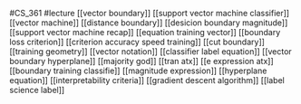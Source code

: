 #CS_361
#lecture
[[vector boundary]]
[[support vector machine classifier]]
[[vector machine]]
[[distance boundary]]
[[desicion boundary magnitude]]
[[support vector machine recap]]
[[equation training vector]]
[[boundary loss criterion]]
[[criterion accuracy speed training]]
[[cut boundary]]
[[training geometry]]
[[vector notation]]
[[classifier label equation]]
[[vector boundary hyperplane]]
[[majority god]]
[[tran atx]]
[[e expression atx]]
[[boundary training classifie]]
[[magnitude expression]]
[[hyperplane equation]]
[[interpretability criteria]]
[[gradient descent algorithm]]
[[label science label]]
